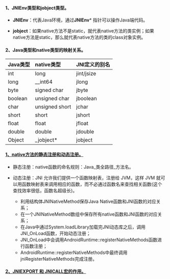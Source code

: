 #### 1、JNIEnv类型和jobject类型。

  - **JNIEnv**：代表Java环境，通过**JNIEnv*** 指针可以操作Java端代码。
  
  - **jobject**：如果native方法不是static，就代表native方法的类实例；如果native方法是static，那么就代表native方法的类的class对象实例。
  
#### 2、Java类型和native类型的映射关系。

| Java类型      |     native类型    |   JNI定义的别名  |
| :-------- | :--------| :------ |
| int | long |  jint/jsize |
| long | __int64 | jlong |
| byte | signed char | jbyte |
| boolean | unsigned char | jboolean |
| char | unsigned short | jchar |
| short | short | jshort |
| float | float | jfloat |
| double | double | jdouble |
| Object | _jobject* | jobject |  



#### [1、native方法的静态注册和动态注册。](https://blog.csdn.net/XSF50717/article/details/54693802)

  - 静态注册：native函数的命名规则：Java_类全路径_方法名。
  - 动态注册：JNI 允许我们提供一个函数映射表，注册给 JVM，这样 JVM 就可以用函数映射表来调用相应的函数，而不必通过函数名来查找相关函数(这个查找效率很低，函数名超级长)。
  
    - 利用结构体JNINativeMethod保存Java Native函数和JNI函数的对应关系；
    - 在一个JNINativeMethod数组中保存所有native函数和JNI函数的对应关系；
    - 在Java中通过System.loadLibrary加载完JNI动态库之后，调用JNI_OnLoad函数，开始动态注册；
    - JNI_OnLoad中会调用AndroidRuntime::registerNativeMethods函数进行函数注册；
    - AndroidRuntime::registerNativeMethods中最终调用jniRegisterNativeMethods完成注册。


#### [2、JNIEXPORT 和 JNICALL宏的作用。](https://stackoverflow.com/questions/19422660/when-to-use-jniexport-and-jnicall-in-android-ndk)

  



  




